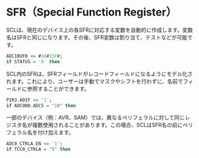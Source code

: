 # SFR（Special Function Register）
SCLは、現在のデバイス上の各SFRに対応する変数を自動的に作成します。変数名はSFRと同じになります。その後、SFR変数は割り当て、テストなどが可能です。

```vhdl
ADC1BUF0 <= #16#15F#;
if STATUS = '0' then
```

SCL内のSFRは、SFRフィールドがレコードフィールドになるようにモデル化されます。これにより、ユーザーは手動でマスクやシフトを行わずに、名前でフィールドに参照することができます。

```vhdl
PIR3.ADIF <= '1';
if ADCON0.ADCS = "10" then
```

一部のデバイス（例：AVR、SAM）では、異なるペリフェラルに対して同じレジスタ名が複数使用されることがあります。この場合、SCLはSFR名の前にペリフェラル名を付け加えます。

```vhdl
ADC0_CTRLA.EN <= '1';
if TCC0_CTRLA = "5" then
```